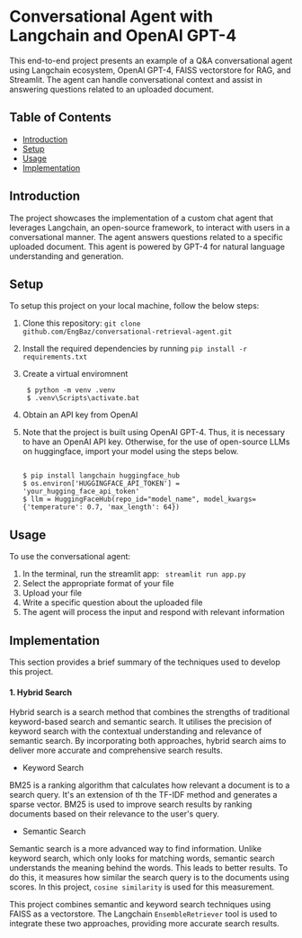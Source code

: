 # Conversational Agent with Langchain and OpenAI GPT-4

This end-to-end project presents an example of a Q&A conversational agent using Langchain ecosystem, OpenAI GPT-4, FAISS vectorstore for RAG, and Streamlit.
The agent can handle conversational context and assist in answering questions related to an uploaded document.

## Table of Contents

- [Introduction](#introduction)
- [Setup](#setup)
- [Usage](#usage)
- [Implementation](#Implementation)

## Introduction
The project showcases the implementation of a custom chat agent that leverages Langchain, an open-source framework, to interact with users in a conversational manner. The agent answers questions related to a specific uploaded document. This agent is powered by GPT-4 for natural language understanding and generation.

## Setup

To setup this project on your local machine, follow the below steps:
1. Clone this repository: <code>git clone github.com/EngBaz/conversational-retrieval-agent.git</code>
    
2. Install the required dependencies by running <code>pip install -r requirements.txt</code>

3. Create a virtual enviromnent
   ```console
    $ python -m venv .venv
    $ .venv\Scripts\activate.bat
    ```

4. Obtain an API key from OpenAI
    
5. Note that the project is built using OpenAI GPT-4. Thus, it is necessary to have an OpenAI API key. Otherwise, for the use of open-source LLMs on huggingface, import your model using the steps below.
    ```console
    
    $ pip install langchain huggingface_hub
    $ os.environ['HUGGINGFACE_API_TOKEN'] = 'your_hugging_face_api_token'
    $ llm = HuggingFaceHub(repo_id="model_name", model_kwargs={'temperature': 0.7, 'max_length': 64})
    ```

## Usage

To use the conversational agent:
1. In the terminal, run the streamlit app: <code> streamlit run app.py </code>
2. Select the appropriate format of your file 
3. Upload your file
4. Write a specific question about the uploaded file
5. The agent will process the input and respond with relevant information

## Implementation

This section provides a brief summary of the techniques used to develop this project.

#### 1. Hybrid Search

Hybrid search is a search method that combines the strengths of traditional keyword-based search and semantic search. It utilises the precision of keyword search with the contextual understanding and relevance of semantic search. By incorporating both approaches, hybrid search aims to deliver more accurate and comprehensive search results.

- Keyword Search

BM25 is a ranking algorithm that calculates how relevant a document is to a search query. It's an extension of th the TF-IDF method and generates a sparse vector. BM25 is used to improve search results by ranking documents based on their relevance to the user's query.

- Semantic Search

Semantic search is a more advanced way to find information. Unlike keyword search, which only looks for matching words, semantic search understands the meaning behind the words. This leads to better results. To do this, it measures how similar the search query is to the documents using scores. In this project, <code>cosine similarity</code> is used for this measurement.

This project combines semantic and keyword search techniques using FAISS as a vectorstore. The Langchain <code>EnsembleRetriever</code> tool is used to integrate these two approaches, providing more accurate search results.

   
